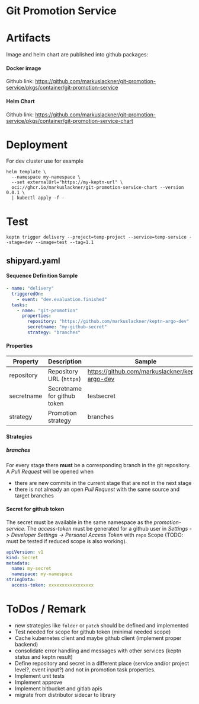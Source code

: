 # Git Promotion Service

# Artifacts

Image and helm chart are published into github packages:

#### Docker image

Github link: https://github.com/markuslackner/git-promotion-service/pkgs/container/git-promotion-service

#### Helm Chart

Github link: https://github.com/markuslackner/git-promotion-service/pkgs/container/git-promotion-service-chart

# Deployment

For dev cluster use for example

```
helm template \
  --namespace my-namespace \
  --set externalUrl="https://my-keptn-url" \
  oci://ghcr.io/markuslackner/git-promotion-service-chart --version 0.0.1 \
  | kubectl apply -f -
```

# Test

```
keptn trigger delivery --project=temp-project --service=temp-service --stage=dev --image=test --tag=1.1
```

## shipyard.yaml

#### Sequence Definition Sample

```yaml
- name: "delivery"
  triggeredOn:
    - event: "dev.evaluation.finished"
  tasks:
    - name: "git-promotion"
      properties:
        repository: "https://github.com/markuslackner/keptn-argo-dev"
        secretname: "my-github-secret"
        strategy: "branches"
```

#### Properties

| Property | Description | Sample |
| -------- | ----------- | ------ |
| repository | Repository URL (`https`) | https://github.com/markuslackner/keptn-argo-dev |
| secretname | Secretname for github token | testsecret |
| strategy | Promotion strategy | branches |

#### Strategies

##### branches

For every stage there **must** be a corresponding branch in the git repository. A *Pull Request* will be opened when

* there are new commits in the current stage that are not in the next stage
* there is not already an open *Pull Request* with the same source and target branches

#### Secret for github token

The secret must be available in the same namespace as the *promotion-service*. The *access-token* must be generated for a github user in
*Settings -> Developer Settings -> Personal Access Token* with `repo` Scope (TODO: must be tested if reduced scope is also working).

```yaml
apiVersion: v1
kind: Secret
metadata:  
  name: my-secret
  namespace: my-namespace
stringData:
  access-token: xxxxxxxxxxxxxxxxx
```

# ToDos / Remark

* new strategies like `folder` or `patch` should be defined and implemented
* Test needed for scope for github token (minimal needed scope)
* Cache kubernetes client and maybe github client (implement proper backend)
* consolidate error handling and messages with other services (keptn status and keptn result) 
* Define repository and secret in a different place (service and/or project level?, event input?) and not in promotion task properties. 
* Implement unit tests
* Implement approve
* Implement bitbucket and gitlab apis
* migrate from distributor sidecar to library
